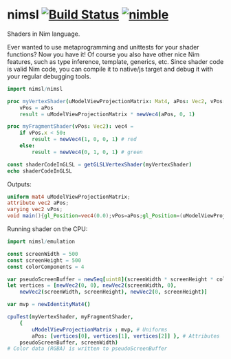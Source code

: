 # nimsl [![Build Status](https://travis-ci.org/yglukhov/nimsl.svg?branch=master)](https://travis-ci.org/yglukhov/nimsl) [![nimble](https://raw.githubusercontent.com/yglukhov/nimble-tag/master/nimble_js.png)](https://github.com/yglukhov/nimble-tag)
Shaders in Nim language.

Ever wanted to use metaprogramming and unittests for your shader functions? Now you have it! Of course you also have other nice Nim features, such as type inference, template, generics, etc. Since shader code is valid Nim code, you can compile it to native/js target and debug it with your regular debugging tools.

```nim
import nimsl/nimsl

proc myVertexShader(uModelViewProjectionMatrix: Mat4, aPos: Vec2, vPos: var Vec2): vec4 =
    vPos = aPos
    result = uModelViewProjectionMatrix * newVec4(aPos, 0, 1)

proc myFragmentShader(vPos: Vec2): vec4 =
    if vPos.x < 50:
        result = newVec4(1, 0, 0, 1) # red
    else:
        result = newVec4(0, 1, 0, 1) # green

const shaderCodeInGLSL = getGLSLVertexShader(myVertexShader)
echo shaderCodeInGLSL
```
Outputs:
```glsl
uniform mat4 uModelViewProjectionMatrix;
attribute vec2 aPos;
varying vec2 vPos;
void main(){gl_Position=vec4(0.0);vPos=aPos;gl_Position=(uModelViewProjectionMatrix*vec4(aPos,0.0,1.0));}
```

Running shader on the CPU:
```nim
import nimsl/emulation

const screenWidth = 500
const screenHeight = 500
const colorComponents = 4

var pseudoScreenBuffer = newSeq[uint8](screenWidth * screenHeight * colorComponents)
let vertices = [newVec2(0, 0), newVec2(screenWidth, 0),
    newVec2(screenWidth, screenHeight), newVec2(0, screenHeight)]

var mvp = newIdentityMat4()

cpuTest(myVertexShader, myFragmentShader,
    {
        uModelViewProjectionMatrix : mvp, # Uniforms
        aPos: [vertices[0], vertices[1], vertices[2]] }, # Attributes
    pseudoScreenBuffer, screenWidth)
# Color data (RGBA) is written to pseudoScreenBuffer
```
